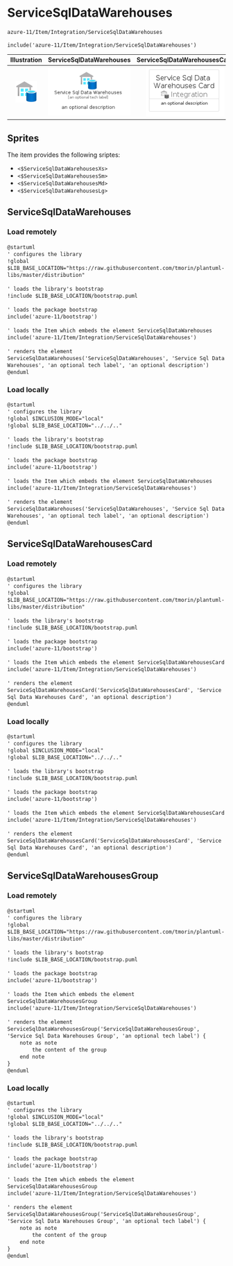 # ServiceSqlDataWarehouses


```text
azure-11/Item/Integration/ServiceSqlDataWarehouses
```

```text
include('azure-11/Item/Integration/ServiceSqlDataWarehouses')
```



| Illustration | ServiceSqlDataWarehouses | ServiceSqlDataWarehousesCard | ServiceSqlDataWarehousesGroup |
| :---: | :---: | :---: | :---: |
| ![illustration for Illustration](../../../azure-11/Item/Integration/ServiceSqlDataWarehouses.png) | ![illustration for ServiceSqlDataWarehouses](../../../azure-11/Item/Integration/ServiceSqlDataWarehouses.Local.png) | ![illustration for ServiceSqlDataWarehousesCard](../../../azure-11/Item/Integration/ServiceSqlDataWarehousesCard.Local.png) | ![illustration for ServiceSqlDataWarehousesGroup](../../../azure-11/Item/Integration/ServiceSqlDataWarehousesGroup.Local.png) |



## Sprites
The item provides the following sriptes:

- `<$ServiceSqlDataWarehousesXs>`
- `<$ServiceSqlDataWarehousesSm>`
- `<$ServiceSqlDataWarehousesMd>`
- `<$ServiceSqlDataWarehousesLg>`





## ServiceSqlDataWarehouses

### Load remotely
```plantuml
@startuml
' configures the library
!global $LIB_BASE_LOCATION="https://raw.githubusercontent.com/tmorin/plantuml-libs/master/distribution"

' loads the library's bootstrap
!include $LIB_BASE_LOCATION/bootstrap.puml

' loads the package bootstrap
include('azure-11/bootstrap')

' loads the Item which embeds the element ServiceSqlDataWarehouses
include('azure-11/Item/Integration/ServiceSqlDataWarehouses')

' renders the element
ServiceSqlDataWarehouses('ServiceSqlDataWarehouses', 'Service Sql Data Warehouses', 'an optional tech label', 'an optional description')
@enduml
```

### Load locally
```plantuml
@startuml
' configures the library
!global $INCLUSION_MODE="local"
!global $LIB_BASE_LOCATION="../../.."

' loads the library's bootstrap
!include $LIB_BASE_LOCATION/bootstrap.puml

' loads the package bootstrap
include('azure-11/bootstrap')

' loads the Item which embeds the element ServiceSqlDataWarehouses
include('azure-11/Item/Integration/ServiceSqlDataWarehouses')

' renders the element
ServiceSqlDataWarehouses('ServiceSqlDataWarehouses', 'Service Sql Data Warehouses', 'an optional tech label', 'an optional description')
@enduml
```

## ServiceSqlDataWarehousesCard

### Load remotely
```plantuml
@startuml
' configures the library
!global $LIB_BASE_LOCATION="https://raw.githubusercontent.com/tmorin/plantuml-libs/master/distribution"

' loads the library's bootstrap
!include $LIB_BASE_LOCATION/bootstrap.puml

' loads the package bootstrap
include('azure-11/bootstrap')

' loads the Item which embeds the element ServiceSqlDataWarehousesCard
include('azure-11/Item/Integration/ServiceSqlDataWarehouses')

' renders the element
ServiceSqlDataWarehousesCard('ServiceSqlDataWarehousesCard', 'Service Sql Data Warehouses Card', 'an optional description')
@enduml
```

### Load locally
```plantuml
@startuml
' configures the library
!global $INCLUSION_MODE="local"
!global $LIB_BASE_LOCATION="../../.."

' loads the library's bootstrap
!include $LIB_BASE_LOCATION/bootstrap.puml

' loads the package bootstrap
include('azure-11/bootstrap')

' loads the Item which embeds the element ServiceSqlDataWarehousesCard
include('azure-11/Item/Integration/ServiceSqlDataWarehouses')

' renders the element
ServiceSqlDataWarehousesCard('ServiceSqlDataWarehousesCard', 'Service Sql Data Warehouses Card', 'an optional description')
@enduml
```

## ServiceSqlDataWarehousesGroup

### Load remotely
```plantuml
@startuml
' configures the library
!global $LIB_BASE_LOCATION="https://raw.githubusercontent.com/tmorin/plantuml-libs/master/distribution"

' loads the library's bootstrap
!include $LIB_BASE_LOCATION/bootstrap.puml

' loads the package bootstrap
include('azure-11/bootstrap')

' loads the Item which embeds the element ServiceSqlDataWarehousesGroup
include('azure-11/Item/Integration/ServiceSqlDataWarehouses')

' renders the element
ServiceSqlDataWarehousesGroup('ServiceSqlDataWarehousesGroup', 'Service Sql Data Warehouses Group', 'an optional tech label') {
    note as note
        the content of the group
    end note
}
@enduml
```

### Load locally
```plantuml
@startuml
' configures the library
!global $INCLUSION_MODE="local"
!global $LIB_BASE_LOCATION="../../.."

' loads the library's bootstrap
!include $LIB_BASE_LOCATION/bootstrap.puml

' loads the package bootstrap
include('azure-11/bootstrap')

' loads the Item which embeds the element ServiceSqlDataWarehousesGroup
include('azure-11/Item/Integration/ServiceSqlDataWarehouses')

' renders the element
ServiceSqlDataWarehousesGroup('ServiceSqlDataWarehousesGroup', 'Service Sql Data Warehouses Group', 'an optional tech label') {
    note as note
        the content of the group
    end note
}
@enduml
```

